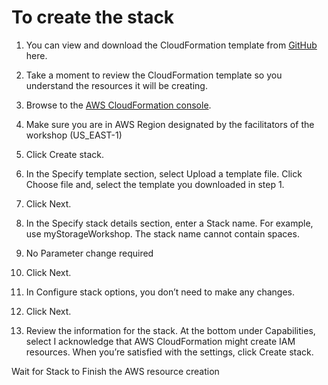 # To create the stack
1. You can view and download the CloudFormation template from [GitHub](https://github.com/lijontny/Storage-Lab/blob/main/cloudformation/storage-lab-base-template.yaml) here.

2. Take a moment to review the CloudFormation template so you understand the resources it will be creating.

3. Browse to the [AWS CloudFormation console](https://us-east-1.console.aws.amazon.com/cloudformation/home?region=us-east-1#/).

3. Make sure you are in AWS Region designated by the facilitators of the workshop (US_EAST-1)

4. Click Create stack.

5. In the Specify template section, select Upload a template file. Click Choose file and, select the template you downloaded in step 1.

6. Click Next.

7. In the Specify stack details section, enter a Stack name. For example, use myStorageWorkshop. The stack name cannot contain spaces.

8. No Parameter change required

9. Click Next.

10. In Configure stack options, you don’t need to make any changes.

11. Click Next.

12. Review the information for the stack. At the bottom under Capabilities, select I acknowledge that AWS CloudFormation might create IAM resources. When you’re satisfied with the settings, click Create stack.


Wait for Stack to Finish the AWS resource creation
